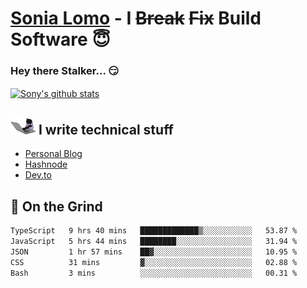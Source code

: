 # [Sonia Lomo](https://sonylomo.github.io/) - I ~~Break~~ ~~Fix~~ Build Software 😇
### Hey there Stalker... 😏 

<a href="https://github.com/sonylomo/github-readme-stats">
  <img align="center" src="https://media.giphy.com/media/lU05nFSW6Y2A/giphy.gif" alt="Sony's github stats" />
</a>

## <img src="assets/devcat.gif" width="40"> I write technical stuff
- [Personal Blog](https://www.sonylomo.dev/blog)
- [Hashnode](https://sonylomo.hashnode.dev/)
- [Dev.to](https://dev.to/sonylomo)

## 🤡 On the Grind
<!--START_SECTION:waka-->

```txt
TypeScript   9 hrs 40 mins   █████████████▒░░░░░░░░░░░   53.87 %
JavaScript   5 hrs 44 mins   ████████░░░░░░░░░░░░░░░░░   31.94 %
JSON         1 hr 57 mins    ██▓░░░░░░░░░░░░░░░░░░░░░░   10.95 %
CSS          31 mins         ▓░░░░░░░░░░░░░░░░░░░░░░░░   02.88 %
Bash         3 mins          ░░░░░░░░░░░░░░░░░░░░░░░░░   00.31 %
```

<!--END_SECTION:waka-->
